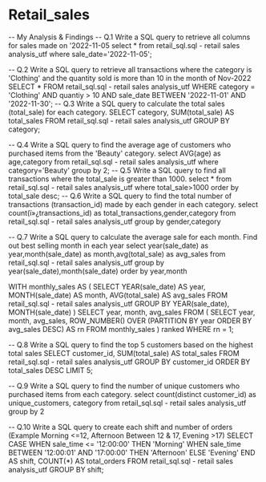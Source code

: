 # Retail_sales
-- My Analysis & Findings
-- Q.1 Write a SQL query to retrieve all columns for sales made on '2022-11-05
select *
from retail_sql.sql - retail sales analysis_utf
where sale_date='2022-11-05';

-- Q.2 Write a SQL query to retrieve all transactions where the category is 'Clothing' and the quantity sold is more than 10 in the month of Nov-2022
SELECT *
FROM retail_sql.sql - retail sales analysis_utf
WHERE category = 'Clothing'
  AND quantiy > 10
  AND sale_date BETWEEN '2022-11-01' AND '2022-11-30';
-- Q.3 Write a SQL query to calculate the total sales (total_sale) for each category.
SELECT category, SUM(total_sale) AS total_sales
FROM retail_sql.sql - retail sales analysis_utf
GROUP BY category;

-- Q.4 Write a SQL query to find the average age of customers who purchased items from the 'Beauty' category.
select AVG(age) as age,category 
from retail_sql.sql - retail sales analysis_utf
where category='Beauty' group by 2;
-- Q.5 Write a SQL query to find all transactions where the total_sale is greater than 1000.
select *
from retail_sql.sql - retail sales analysis_utf
where total_sale>1000
order by total_sale desc;
-- Q.6 Write a SQL query to find the total number of transactions (transaction_id) made by each gender in each category.
select count(ï»¿transactions_id) as total_transactions,gender,category
from retail_sql.sql - retail sales analysis_utf
group by gender,category

-- Q.7 Write a SQL query to calculate the average sale for each month. Find out best selling month in each year
select year(sale_date) as year,month(sale_date) as month,avg(total_sale) as avg_sales
from retail_sql.sql - retail sales analysis_utf
group by year(sale_date),month(sale_date)
order by year,month

WITH monthly_sales AS (
    SELECT 
        YEAR(sale_date) AS year,
        MONTH(sale_date) AS month,
        AVG(total_sale) AS avg_sales
    FROM retail_sql.sql - retail sales analysis_utf
    GROUP BY YEAR(sale_date), MONTH(sale_date)
)
SELECT year, month, avg_sales
FROM (
    SELECT 
        year,
        month,
        avg_sales,
        ROW_NUMBER() OVER (PARTITION BY year ORDER BY avg_sales DESC) AS rn
    FROM monthly_sales
) ranked
WHERE rn = 1;

-- Q.8 Write a SQL query to find the top 5 customers based on the highest total sales 
SELECT 
    customer_id,
    SUM(total_sale) AS total_sales
FROM retail_sql.sql - retail sales analysis_utf
GROUP BY customer_id
ORDER BY total_sales DESC
LIMIT 5;

-- Q.9 Write a SQL query to find the number of unique customers who purchased items from each category.
select count(distinct customer_id) as unique_customers, category
from 
retail_sql.sql - retail sales analysis_utf
group by 2



-- Q.10 Write a SQL query to create each shift and number of orders (Example Morning <=12, Afternoon Between 12 & 17, Evening >17)
SELECT 
    CASE
        WHEN sale_time <= '12:00:00' THEN 'Morning'
        WHEN sale_time BETWEEN '12:00:01' AND '17:00:00' THEN 'Afternoon'
        ELSE 'Evening'
    END AS shift,
    COUNT(*) AS total_orders
FROM retail_sql.sql - retail sales analysis_utf
GROUP BY shift;
